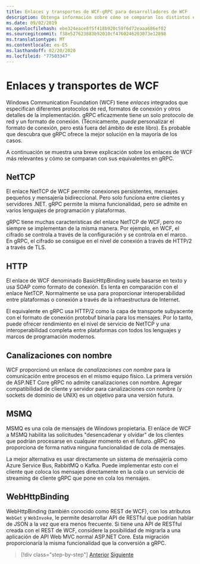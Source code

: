 ```yaml
---
title: Enlaces y transportes de WCF-gRPC para desarrolladores de WCF
description: Obtenga información sobre cómo se comparan los distintos enlaces y transportes de WCF con gRPC.
ms.date: 09/02/2019
ms.openlocfilehash: ebe324eace8f5f418b920c59f6d72eaaa686ef02
ms.sourcegitcommit: f38e527623883b92010cf4760246203073e12898
ms.translationtype: MT
ms.contentlocale: es-ES
ms.lasthandoff: 02/20/2020
ms.locfileid: "77503347"
---
```

# <a name="wcf-bindings-and-transports"></a>Enlaces y transportes de WCF

Windows Communication Foundation (WCF) tiene *enlaces* integrados que especifican diferentes protocolos de red, formatos de conexión y otros detalles de la implementación. gRPC eficazmente tiene un solo protocolo de red y un formato de conexión. (Técnicamente, *puede* personalizar el formato de conexión, pero está fuera del ámbito de este libro). Es probable que descubra que gRPC ofrece la mejor solución en la mayoría de los casos. 

A continuación se muestra una breve explicación sobre los enlaces de WCF más relevantes y cómo se comparan con sus equivalentes en gRPC.

## <a name="nettcp"></a>NetTCP

El enlace NetTCP de WCF permite conexiones persistentes, mensajes pequeños y mensajería bidireccional. Pero solo funciona entre clientes y servidores .NET. gRPC permite la misma funcionalidad, pero se admite en varios lenguajes de programación y plataformas. 

gRPC tiene muchas características del enlace NetTCP de WCF, pero no siempre se implementan de la misma manera. Por ejemplo, en WCF, el cifrado se controla a través de la configuración y se controla en el marco. En gRPC, el cifrado se consigue en el nivel de conexión a través de HTTP/2 a través de TLS.

## <a name="http"></a>HTTP

El enlace de WCF denominado BasicHttpBinding suele basarse en texto y usa SOAP como formato de conexión. Es lenta en comparación con el enlace NetTCP. Normalmente se usa para proporcionar interoperabilidad entre plataformas o conexión a través de la infraestructura de Internet. 

El equivalente en gRPC usa HTTP/2 como la capa de transporte subyacente con el formato de conexión protobuf binaria para los mensajes. Por lo tanto, puede ofrecer rendimiento en el nivel de servicio de NetTCP y una interoperabilidad completa entre plataformas con todos los lenguajes y marcos de programación modernos.

## <a name="named-pipes"></a>Canalizaciones con nombre

WCF proporcionó un enlace de *canalizaciones con nombre* para la comunicación entre procesos en el mismo equipo físico. La primera versión de ASP.NET Core gRPC no admite canalizaciones con nombre. Agregar compatibilidad de cliente y servidor para canalizaciones con nombre (y sockets de dominio de UNIX) es un objetivo para una versión futura.

## <a name="msmq"></a>MSMQ

MSMQ es una cola de mensajes de Windows propietaria. El enlace de WCF a MSMQ habilita las solicitudes "desencadenar y olvidar" de los clientes que podrían procesarse en cualquier momento en el futuro. gRPC no proporciona de forma nativa ninguna funcionalidad de cola de mensajes. 

La mejor alternativa es usar directamente un sistema de mensajería como Azure Service Bus, RabbitMQ o Kafka. Puede implementar esto con el cliente que coloca los mensajes directamente en la cola o un servicio de streaming de cliente gRPC que pone en cola los mensajes.

## <a name="webhttpbinding"></a>WebHttpBinding

WebHttpBinding (también conocido como REST de WCF), con los atributos `WebGet` y `WebInvoke`, le permite desarrollar API de RESTful que podrían hablar de JSON a la vez que era menos frecuente. Si tiene una API de RESTful creada con el REST de WCF, considere la posibilidad de migrarla a una aplicación de API Web MVC normal ASP.NET Core. Esta migración proporcionaría la misma funcionalidad que la conversión a gRPC.

>[!div class="step-by-step"]
>[Anterior](wcf-endpoints-grpc-methods.md)
>[Siguiente](rpc-types.md)

